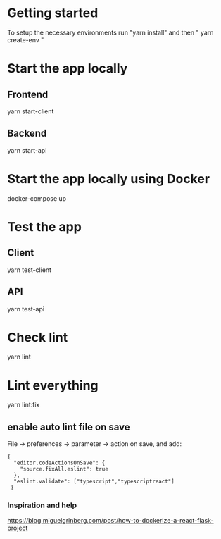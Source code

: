 # Getting started
To setup the necessary environments run "yarn install" and then " yarn create-env " 

# Start the app locally 
 ## Frontend 
 yarn start-client

 ## Backend
 yarn start-api

# Start the app locally using Docker
docker-compose up

 # Test the app
 ## Client
 yarn test-client
 ## API 
 yarn test-api

 # Check lint
 yarn lint

 # Lint everything
 yarn lint:fix

 ## enable auto lint file on save 
 File -> preferences -> parameter -> action on save, and add:
```
{
  "editor.codeActionsOnSave": {
    "source.fixAll.eslint": true
  },
  "eslint.validate": ["typescript","typescriptreact"]
 }
```
 ### Inspiration and help 
 https://blog.miguelgrinberg.com/post/how-to-dockerize-a-react-flask-project